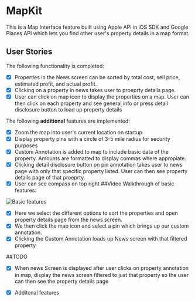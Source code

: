 # MapKit

This is a Map Interface feature built using Apple API in iOS SDK and Google Places API which lets you find other user's property details in a map format.


## User Stories

The following functionality is completed:

- [x] Properties in the News screen can be sorted by total cost, sell price, estimated profit, and actual profit. 
- [x] Clicking on a property in news takes user to proeprty details page. 
- [x] User can click on map icon to display the properties on a map. User can then click on each property and see general info or press detail disclosure button to load up property details

The following **additional** features are implemented:

- [x] Zoom the map into user's current location on startup
- [x] Display property pins with a circle of 3-5 mile radius for security purposes
- [x] Custom Annotation is added to map to include basic data of the property. Amounts are formatted to display commas where appropiate.
- [x] Clicking detail disclosure button on pin annotation takes user to news page with only that specific property listed. User can then see property details page of that proeprty.
- [x] User can see compass on top right
##Video Walkthrough of basic features:

<img src='https://imgur.com/a/ZjRlyqL.gif' title='Video Walkthriough' width='' alt='Basic features' />

- [x] Here we select the different options to sort the properties and open property details page from the news screen.
- [x] We then click the map icon and select a pin which brings up our custom annotation.
- [x] Clicking the Custom Annotation loads up News screen with that filtered property

##TODO
- [x] When news Screen is displayed after user clicks on property annotation in map, display the news screen filtered to just that property so the user can then see the property details page
- [x] Additonal features


